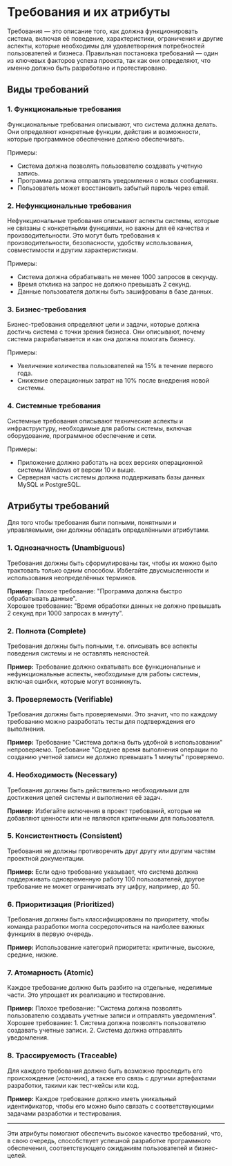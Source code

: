 # Требования и их атрибуты

Требования — это описание того, как должна функционировать система, включая её поведение, характеристики, ограничения и другие аспекты, которые необходимы для удовлетворения потребностей пользователей и бизнеса. Правильная постановка требований — один из ключевых факторов успеха проекта, так как они определяют, что именно должно быть разработано и протестировано.

## Виды требований

### 1. **Функциональные требования**
Функциональные требования описывают, что система должна делать. Они определяют конкретные функции, действия и возможности, которые программное обеспечение должно обеспечивать.

Примеры:
- Система должна позволять пользователю создавать учетную запись.
- Программа должна отправлять уведомления о новых сообщениях.
- Пользователь может восстановить забытый пароль через email.

### 2. **Нефункциональные требования**
Нефункциональные требования описывают аспекты системы, которые не связаны с конкретными функциями, но важны для её качества и производительности. Это могут быть требования к производительности, безопасности, удобству использования, совместимости и другим характеристикам.

Примеры:
- Система должна обрабатывать не менее 1000 запросов в секунду.
- Время отклика на запрос не должно превышать 2 секунд.
- Данные пользователя должны быть зашифрованы в базе данных.

### 3. **Бизнес-требования**
Бизнес-требования определяют цели и задачи, которые должна достичь система с точки зрения бизнеса. Они описывают, почему система разрабатывается и как она должна помогать бизнесу.

Примеры:
- Увеличение количества пользователей на 15% в течение первого года.
- Снижение операционных затрат на 10% после внедрения новой системы.

### 4. **Системные требования**
Системные требования описывают технические аспекты и инфраструктуру, необходимые для работы системы, включая оборудование, программное обеспечение и сети.

Примеры:
- Приложение должно работать на всех версиях операционной системы Windows от версии 10 и выше.
- Серверная часть системы должна поддерживать базы данных MySQL и PostgreSQL.

## Атрибуты требований

Для того чтобы требования были полными, понятными и управляемыми, они должны обладать определёнными атрибутами.

### 1. **Однозначность (Unambiguous)**
Требования должны быть сформулированы так, чтобы их можно было трактовать только одним способом. Избегайте двусмысленности и использования неопределённых терминов.

**Пример:** Плохое требование: "Программа должна быстро обрабатывать данные".  
Хорошее требование: "Время обработки данных не должно превышать 2 секунд при 1000 запросах в минуту".

### 2. **Полнота (Complete)**
Требования должны быть полными, т.е. описывать все аспекты поведения системы и не оставлять неясностей.

**Пример:** Требование должно охватывать все функциональные и нефункциональные аспекты, необходимые для работы системы, включая ошибки, которые могут возникнуть.

### 3. **Проверяемость (Verifiable)**
Требования должны быть проверяемыми. Это значит, что по каждому требованию можно разработать тесты для подтверждения его выполнения.

**Пример:** Требование "Система должна быть удобной в использовании" непроверяемо. Требование "Среднее время выполнения операции по созданию учетной записи не должно превышать 1 минуты" проверяемо.

### 4. **Необходимость (Necessary)**
Требования должны быть действительно необходимыми для достижения целей системы и выполнения её задач.

**Пример:** Избегайте включения в проект требований, которые не добавляют ценности или не являются критичными для пользователя.

### 5. **Консистентность (Consistent)**
Требования не должны противоречить друг другу или другим частям проектной документации.

**Пример:** Если одно требование указывает, что система должна поддерживать одновременную работу 100 пользователей, другое требование не может ограничивать эту цифру, например, до 50.

### 6. **Приоритизация (Prioritized)**
Требования должны быть классифицированы по приоритету, чтобы команда разработки могла сосредоточиться на наиболее важных функциях в первую очередь.

**Пример:** Использование категорий приоритета: критичные, высокие, средние, низкие.

### 7. **Атомарность (Atomic)**
Каждое требование должно быть разбито на отдельные, неделимые части. Это упрощает их реализацию и тестирование.

**Пример:** Плохое требование: "Система должна позволять пользователю создавать учетные записи и отправлять уведомления".  
Хорошее требование: 1. Система должна позволять пользователю создавать учетные записи. 2. Система должна отправлять уведомления.

### 8. **Трассируемость (Traceable)**
Для каждого требования должно быть возможно проследить его происхождение (источник), а также его связь с другими артефактами разработки, такими как тест-кейсы или код.

**Пример:** Каждое требование должно иметь уникальный идентификатор, чтобы его можно было связать с соответствующими задачами разработки и тестирования.

---

Эти атрибуты помогают обеспечить высокое качество требований, что, в свою очередь, способствует успешной разработке программного обеспечения, соответствующего ожиданиям пользователей и бизнес-целей.
